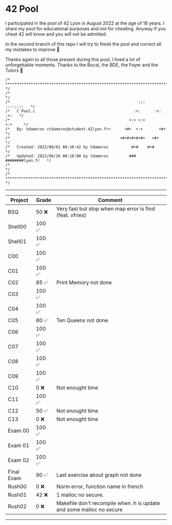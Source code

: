 # 42 Pool

I participated in the pool of 42 Lyon in August 2022 at the age of 18 years.
I share my pool for educational purposes and not for cheating. Anyway if you cheat 42 will know and you will not be admitted.

In the second branch of this repo I will try to finish the pool and correct all my mistakes to improve 🚀

Thanks again to all those present during this pool, I lived a lot of unforgettable moments. Thanks to the Bocal, the BDE, the Foyer and the Tutors 🙏

```
/* ************************************************************************** */
/*                                                                            */
/*                                                        :::      ::::::::   */
/*   C Pool.c                                           :+:      :+:    :+:   */
/*                                                    +:+ +:+         +:+     */
/*   By: tdameros <tdameros@student.42lyon.fr>      +#+  +:+       +#+        */
/*                                                +#+#+#+#+#+   +#+           */
/*   Created: 2022/08/01 00:10:42 by tdameros          #+#    #+#             */
/*   Updated: 2022/08/26 00:18:00 by tdameros         ###   ########lyon.fr   */
/*                                                                            */
/* ************************************************************************** */
```
****

|Project|Grade|Comment
|---|---|---
|BSQ|50  ❌ | Very fast but stop when map error is find (feat. vfries)
|Shell00|100 ✅|
|Shell01|100 ✅|
|C00|100 ✅|
|C01|100 ✅|
|C02|85 ✅| Print Memory not done
|C03|100 ✅|
|C04|100 ✅|
|C05|80 ✅| Ten Queens not done
|C06|100 ✅|
|C07|100 ✅|
|C08|100 ✅|
|C09|100 ✅|
|C10|0  ❌| Not enought time
|C11|100 ✅|
|C12|50 ✅| Not enought time
|C13|0  ❌| Not enought time
|Exam 00|100 ✅|
|Exam 01|100 ✅|
|Exam 02|100 ✅|
|Final Exam|90 ✅| Last exercise about graph not done
|Rush00| 0  ❌| Norm error, function name in french
|Rush01| 42  ❌| 1 malloc no secure.
|Rush02| 0  ❌| Makefile don't recompile when .h is update and some malloc no secure

****
